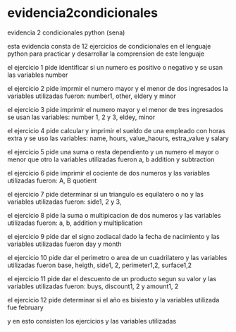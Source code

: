 # evidencia2condicionales
evidencia 2 condicionales python (sena)


esta evidencia consta de 12 ejercicios de condicionales en el lenguaje python para practicar y desarrollar la comprension de este lenguaje

el ejercicio 1 pide identificar si un numero es positivo o negativo y se usan las variables number

el ejercicio 2 pide imprmir el numero mayor y el menor de dos ingresados la variables utilizadas fueron: number1, other, eldery y minor 

el ejercicio 3 pide imprimir el numero mayor y el menor de tres ingresados se usan las variables: number 1, 2 y 3, eldey, minor 

el ejercicio 4 pide calcular y imprimir el sueldo de una empleado con horas extra y se uso las variables: name, hours, value_haours, estra_value y salary

el ejercicio 5 pide una suma o resta dependiento y un numero el mayor o menor que otro la variables utilizadas fueron a, b addition y subtraction

el ejercicio 6 pide imprimir el cociente de dos numeros y las variables utilizadas fueron: A, B quotient

el ejercicio 7 pide determinar si un triangulo es equilatero o no y las variables utilizadas fueron: side1, 2 y 3, 

el ejercicio 8 pide la suma o multipicacion de dos numeros y las variables utilizadas fueron: a, b, addition y multiplication

el ejercicio 9 pide dar el signo zodiacal dado la fecha de nacimiento y las variables utilizadas fueron day y month 

el ejercicio 10 pide dar el perimetro o area de un cuadrilatero y las variables utilizadas fueron base, heigth, side1, 2, perimeter1,2, surface1,2

el ejercicio 11 pide dar el descuento de un producto segun su valor y las variables utilizadas fueron: buys, discount1, 2 y amount1, 2 

el ejercicio 12 pide determinar si el año es bisiesto y la variables utilizada fue february

y en esto consisten los ejercicios y las variables utilizadas
